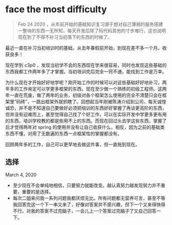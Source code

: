 # face the most difficulty

> Feb 24 2020 ，从年前开始的基础知识复习源于想对自己薄弱的服务搭建一整块的东西一无所知，每天开发后除了码代码其他的寸步难行，这也说明现在到了不得不补习当初落下的东西的时候了。

最近一直在补习当初培训时的基础，从去年春假前开始，到现在差不多一个月。收获良多！

现在学到 c3p0 ，发现当初学不会的东西现在学来很容易，同时也发现这些基础的东西我都工作两年多了才掌握。当初培训完后完全一窍不通，能找到工作是万幸。

为什么现在才开始好好地学呢？刚开始工作的时候可以对这些基础好好地补习，两年多的工作肯定可以学更多框架的东西，现在至少做一个熟练的初级工程师。这两年一直在荒废，做了两年的业务，初级对各个框架怎么使用的完全不清楚只会在框架里“码砖”，一跳出框架外就抓瞎了。回想起当年刚被陈涛介绍到公司，每天诚惶诚恐，并不是不知道自己要做好必须把培训的东西好好掌握了再谈更高阶的东西，但并没有迎难而上，甚至觉得自己找了个好工作，可以在实际开发中学更多更有用的东西，培训学校教的都是些用不上的东西。而现在回过头去学这些东西，掌握了后才觉得两年对 spring 的使用并没有让自己收获什么，相反，因为之前的基础类东西不懂，对用了无数遍的东西一点框架性的掌握都没有。

回顾两年多的工作，自己可以更早地去做这件事，但一直拖到现在。

## 选择

March 4, 2020

- 至少现在不会单纯地相信，只要努力就能改变。越认真努力越发现努力并不重要，重要的是选择。
- 每次二姐来问我一系列问题我都厌烦无比。所有问题都无营养可言，甚至不等我回答完这一个下一串又来了，好像对答案并不感兴趣，但下一个又来得快得不行。对我的答案不过完脑子，一会儿上一个答案过完脑子了又自己回答一下。
